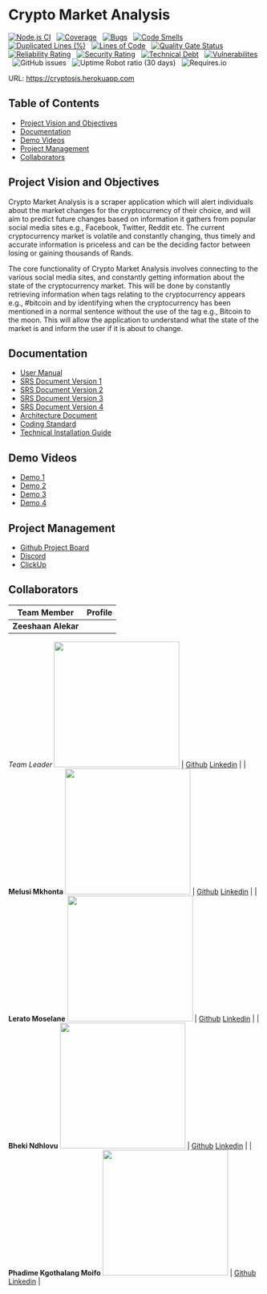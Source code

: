 # Crypto Market Analysis
[![Node.js CI](https://github.com/COS301-SE-2021/Crypto-Market-Analysis/actions/workflows/node.js.yml/badge.svg)](https://github.com/COS301-SE-2021/Crypto-Market-Analysis/actions/workflows/node.js.yml) &nbsp; [![Coverage](https://sonarcloud.io/api/project_badges/measure?project=COS301-SE-2021_Crypto-Market-Analysis&metric=coverage)](https://sonarcloud.io/dashboard?id=COS301-SE-2021_Crypto-Market-Analysis) &nbsp; [![Bugs](https://sonarcloud.io/api/project_badges/measure?project=COS301-SE-2021_Crypto-Market-Analysis&metric=bugs)](https://sonarcloud.io/dashboard?id=COS301-SE-2021_Crypto-Market-Analysis) &nbsp; [![Code Smells](https://sonarcloud.io/api/project_badges/measure?project=COS301-SE-2021_Crypto-Market-Analysis&metric=code_smells)](https://sonarcloud.io/dashboard?id=COS301-SE-2021_Crypto-Market-Analysis) &nbsp; [![Duplicated Lines (%)](https://sonarcloud.io/api/project_badges/measure?project=COS301-SE-2021_Crypto-Market-Analysis&metric=duplicated_lines_density)](https://sonarcloud.io/dashboard?id=COS301-SE-2021_Crypto-Market-Analysis) &nbsp; [![Lines of Code](https://sonarcloud.io/api/project_badges/measure?project=COS301-SE-2021_Crypto-Market-Analysis&metric=ncloc)](https://sonarcloud.io/dashboard?id=COS301-SE-2021_Crypto-Market-Analysis) &nbsp; [![Quality Gate Status](https://sonarcloud.io/api/project_badges/measure?project=COS301-SE-2021_Crypto-Market-Analysis&metric=alert_status)](https://sonarcloud.io/dashboard?id=COS301-SE-2021_Crypto-Market-Analysis) &nbsp; [![Reliability Rating](https://sonarcloud.io/api/project_badges/measure?project=COS301-SE-2021_Crypto-Market-Analysis&metric=reliability_rating)](https://sonarcloud.io/dashboard?id=COS301-SE-2021_Crypto-Market-Analysis) &nbsp; [![Security Rating](https://sonarcloud.io/api/project_badges/measure?project=COS301-SE-2021_Crypto-Market-Analysis&metric=security_rating)](https://sonarcloud.io/dashboard?id=COS301-SE-2021_Crypto-Market-Analysis) &nbsp; [![Technical Debt](https://sonarcloud.io/api/project_badges/measure?project=COS301-SE-2021_Crypto-Market-Analysis&metric=sqale_index)](https://sonarcloud.io/dashboard?id=COS301-SE-2021_Crypto-Market-Analysis) &nbsp; [![Vulnerabilites](https://sonarcloud.io/api/project_badges/measure?project=COS301-SE-2021_Crypto-Market-Analysis&metric=vulnerabilities)](https://sonarcloud.io/dashboard?id=COS301-SE-2021_Crypto-Market-Analysis) &nbsp; ![GitHub issues](https://img.shields.io/github/issues/COS301-SE-2021/Crypto-Market-Analysis) &nbsp; ![Uptime Robot ratio (30 days)](https://img.shields.io/uptimerobot/ratio/m788320564-5cdf04f0d1344570bd765b7f) &nbsp; ![Requires.io](https://img.shields.io/requires/github/COS301-SE-2021/Crypto-Market-Analysis)

URL: https://cryptosis.herokuapp.com

## Table of Contents
- [Project Vision and Objectives](#project-vision-and-objectives)  
- [Documentation](#documentation)
- [Demo Videos](#demo-videos)  
- [Project Management](#project-management)
- [Collaborators](#collaborators)
## Project Vision and Objectives
Crypto Market Analysis is a scraper application which will alert individuals about the market changes for 
the cryptocurrency of their choice, and will aim to predict future changes based on information it 
gathers from popular social media sites e.g., Facebook, Twitter, Reddit etc. The current cryptocurrency 
market is volatile and constantly changing, thus timely and accurate information is priceless and can be 
the deciding factor between losing or gaining thousands of Rands.

The core functionality of Crypto Market Analysis involves connecting to the various social media sites, 
and constantly getting information about the state of the cryptocurrency market. This will be done by 
constantly retrieving information when tags relating to the cryptocurrency appears e.g., #bitcoin and by 
identifying when the cryptocurrency has been mentioned in a normal sentence without the use of the 
tag e.g., Bitcoin to the moon. This will allow the application to understand what the state of the market 
is and inform the user if it is about to change.

## Documentation
- [User Manual](https://drive.google.com/file/d/1_AqY62d0dyGfTa6fod8QRe3099rYuNga/view?usp=sharing)
- [SRS Document Version 1](https://drive.google.com/file/d/1pY_mQmYjqIm7jmzyNq_VxGB_UZh5Rlom/view?usp=sharing)
- [SRS Document Version 2](https://drive.google.com/file/d/17TvDLoYiGK0mdSYBkV_ICNdrCxuS7wZz/view?usp=sharing)
- [SRS Document Version 3](https://drive.google.com/file/d/1rv-3MnSJHkgcU5abny-xSlFOZaqpNnc4/view?usp=sharing)
- [SRS Document Version 4](https://drive.google.com/file/d/1YWjAKHNTt8MpVHp0PfOIvIXKlx3DQLI_/view?usp=sharing)
- [Architecture Document](https://drive.google.com/file/d/1G4JMxFtHQXFOVpyDLLiS2qN9oRh5VzBz/view?usp=sharing)
- [Coding Standard](https://drive.google.com/file/d/1hhakp7iTLAtutc2fM7ygObbTxdInYFAt/view?usp=sharing)
- [Technical Installation Guide](https://drive.google.com/file/d/1UNy8uKuGJP1ofZ40nhBiAAOo_XDyPmy2/view?usp=sharing)
## Demo Videos
- [Demo 1](https://drive.google.com/file/d/10VWnXqI9cWJKdfY-M69qh-IMqVguGrGT/view?usp=sharing)
- [Demo 2](https://drive.google.com/file/d/1fskbcnS5MpdyLPBwvptz5oRf9zCwOB7f/view?usp=sharing)
- [Demo 3](https://drive.google.com/file/d/1H6lmlbA4ENauxB_NuLxEtWVfEb8_gvpb/view?usp=sharing)
- [Demo 4]()
## Project Management
- [Github Project Board](https://github.com/COS301-SE-2021/Crypto-Market-Analysis/projects/1)
- [Discord](https://discord.gg/aPnHcSXA)
- [ClickUp](https://clickup.up.ac.za/webapps/blackboard/execute/announcement?method=search&context=course_entry&course_id=_140238_1&handle=announcements_entry&mode=view#)
## Collaborators
| Team Member | Profile | 
| ----------- | ------- |
| **Zeeshaan Alekar** 
*Team Leader*
<img src="https://media-exp1.licdn.com/dms/image/C4D03AQFjJBK2bJ7ouQ/profile-displayphoto-shrink_200_200/0/1618577870324?e=1634774400&v=beta&t=MBFHpKBiDdokBysuUFkSR_RezlizDbYzeUwdnpl103I" width="250" height="250"> | [Github](https://github.com/Zee864/Zee864) [Linkedin](https://www.linkedin.com/in/zeeshaan-alekar-bb5107210/) | 
|  **Melusi Mkhonta** 
<img src="https://media-exp1.licdn.com/dms/image/C4D03AQHmAT8DMMsJxQ/profile-displayphoto-shrink_200_200/0/1556401991717?e=1634774400&v=beta&t=2UHj_Mdv1dsQbIRKVmlpVfvqGx7lfkSWce1LtiH7TdE" width="250" height="250"> | [Github](https://github.com/MelussiMkhonta) [Linkedin](https://www.linkedin.com/in/dinho-mkhonta-997b85185/) | 
|  **Lerato Moselane** 
<img src="https://media-exp1.licdn.com/dms/image/C4D03AQFCuFCADPonVQ/profile-displayphoto-shrink_200_200/0/1618497881777?e=1634774400&v=beta&t=u1ltizoX_O2_9ssv7NfzeS5kwXnBgximd0FhqlVkNuk" width="250" height="250"> | [Github](https://github.com/u18037951) [Linkedin](https://www.linkedin.com/in/lerato-moselane-b7aa9220b/) |
|  **Bheki Ndhlovu** 
<img src="https://i.ibb.co/MZyt31b/Whats-App-Image-2021-06-04-at-01-43-16.jpg" width="250" height="250"> | [Github](https://github.com/BhekiNdhlovu) [Linkedin](https://www.linkedin.com/in/bheki-ndhlovu-46260010b/) |
|  **Phadime Kgothalang Moifo** 
<img src="https://i.ibb.co/pP5PcFF/Whats-App-Image-2021-08-18-at-19-29-07.jpg" width="250" height="250"> | [Github](https://kg-3rd.github.io/) [Linkedin](https://www.linkedin.com/in/kgothalang-moifo-0a773b1a9/) |
